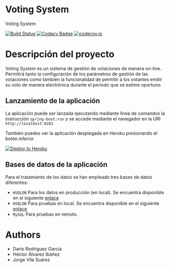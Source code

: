 # Voting System

Voting System

[![Build Status](https://travis-ci.org/Arquisoft/VotingSystem_3a.svg?branch=master)](https://travis-ci.org/Arquisoft/VotingSystem_3a)
[![Codacy Badge](https://api.codacy.com/project/badge/grade/9081e50b4f7c4934bab53748b9598049)](https://www.codacy.com/app/jelabra/VotingSystem_3a)
[![codecov.io](https://codecov.io/github/Arquisoft/VotingSystem_3a/coverage.svg?branch=master)](https://codecov.io/github/Arquisoft/VotingSystem_3a?branch=master)

# Descripción del proyecto

Voting System es un sistema de gestión de votaciones de manera on-line. Permitirá tanto la configuración de los parámetros de gestión de las votaciones como también la funcionalidad de permitir a los votantes emitir su voto de manera electrónica durante el periodo que se estime oportuno.

## Lanzamiento de la aplicación
La aplicación puede ser lanzada ejecutando mediante línea de comandos la instrucción ```spring-boot:run``` y se accede mediante el navegador en la URI ```http://localhost:8281```

También puedes ver la aplicación desplegada en Heroku presionando el botón inferior

[![Deploy to Heroku](https://www.herokucdn.com/deploy/button.png)](https://votingsystem3a.herokuapp.com)

## Bases de datos de la aplicación
Para el tratamiento de los datos se han empleado tres bases de datos diferentes:
* ```HSQLDB``` Para los datos en producción (en local). Se encuentra disponible en el siguiente [enlace](https://www.dropbox.com/sh/g3y9b00ascxo7js/AACNzXSTuYbxXI3vyRGSJFE5a?dl=0)
* ```HSQLDB``` Para pruebas en local. Se encuentra disponible en el siguiente [enlace](https://www.dropbox.com/sh/tyk6nnxkzb1kamd/AACQoa-V5mFDNLrnGiaa8MVva?dl=0)
* ```MySQL``` Para pruebas en remoto.

# Authors

* Darío Rodríguez García
* Héctor Álvarez Ibáñez
* Jorge Vila Suárez





